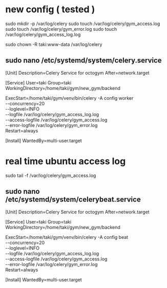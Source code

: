 # new config  ( tested )
sudo mkdir -p /var/log/celery
sudo touch /var/log/celery/gym_access.log
sudo touch /var/log/celery/gym_error.log
sudo touch /var/log/celery/gym_access_log.log

sudo chown -R taki:www-data /var/log/celery


## sudo nano /etc/systemd/system/celery.service


[Unit]
Description=Celery Service for octogym
After=network.target

[Service]
User=taki
Group=taki
WorkingDirectory=/home/taki/gym/new_gym/backend

ExecStart=/home/taki/gym/venv/bin/celery -A config worker \
          --concurrency=20 \
          --loglevel=INFO \
          --logfile /var/log/celery/gym_access_log.log \
          --access-logfile /var/log/celery/gym_access.log \
          --error-logfile /var/log/celery/gym_error.log \
Restart=always


[Install]
WantedBy=multi-user.target


# real time ubuntu access log 
sudo tail -f /var/log/celery/gym_access.log


## sudo nano /etc/systemd/system/celerybeat.service


[Unit]
Description=Celery Service for octogym
After=network.target

[Service]
User=taki
Group=taki
WorkingDirectory=/home/taki/gym/new_gym/backend

ExecStart=/home/taki/gym/venv/bin/celery -A config beat \
          --concurrency=20 \
          --loglevel=INFO \
          --logfile /var/log/celery/gym_access_log.log \
          --access-logfile /var/log/celery/gym_access.log \
          --error-logfile /var/log/celery/gym_error.log \
Restart=always


[Install]
WantedBy=multi-user.target